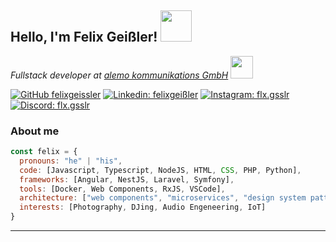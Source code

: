 <h2> Hello, I'm Felix Geißler! <img src="https://media.giphy.com/media/KG4XyxTPBHOwpVJzi5/giphy.gif" width="50"></h2>

<p>
  <em>Fullstack developer at <a href="https://www.alemo.de">alemo kommunikations GmbH</a>
  <img src="https://media.giphy.com/media/WUlplcMpOCEmTGBtBW/giphy.gif" width="36">
  </em>
</p>

[![GitHub felixgeissler](https://img.shields.io/github/followers/felixgeissler?label=follow&style=social)](https://github.com/felixgeissler)
[![Linkedin: felixgeißler](https://img.shields.io/badge/-felixgeißler-blue?style=flat-square&logo=Linkedin&logoColor=white&link=https://www.linkedin.com/in/felixgei%C3%9Fler/)](https://www.linkedin.com/in/felixgei%C3%9Fler/)
[![Instagram: flx.gsslr](https://img.shields.io/badge/-flx.gsslr-%23E4405F?style=flat-square&logo=Instagram&logoColor=white&link=https://www.linkedin.com/in/felixgei%C3%9Fler/)](https://www.instagram.com/flx.gsslr/)
[![Discord: flx.gsslr](https://img.shields.io/badge/-flx.gsslr-%237289DA?style=flat-square&logo=Discord&logoColor=white&link=https://www.linkedin.com/in/felixgei%C3%9Fler/)](https://discordapp.com/users/340814169194364928)


### About me

```javascript
const felix = {
  pronouns: "he" | "his",
  code: [Javascript, Typescript, NodeJS, HTML, CSS, PHP, Python],
  frameworks: [Angular, NestJS, Laravel, Symfony],
  tools: [Docker, Web Components, RxJS, VSCode],
  architecture: ["web components", "microservices", "design system pattern"],
  interests: [Photography, DJing, Audio Engeneering, IoT]
}
```



---
